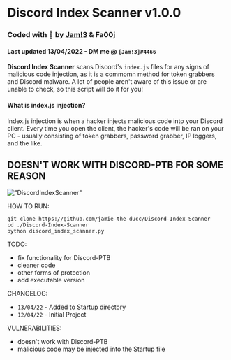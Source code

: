 # Discord Index Scanner v1.0.0
### Coded with 💜 by [Jam!3](https://github.com/jamie-the-ducc) & Fa00j 
#### Last updated 13/04/2022 - DM me @ `[Jam!3]#4466`
**Discord Index Scanner** scans Discord's `index.js` files for any signs of malicious code injection, as it is a commomn method for token grabbers and Discord malware. A lot of people aren't aware of this issue or are unable to check, so this script will do it for you!

#### What is index.js injection?
Index.js injection is when a hacker injects malicious code into your Discord client. Every time you open the client, the hacker's code will be ran on your PC - usually consisting of token grabbers, password grabber, IP loggers, and the like.

## DOESN'T WORK WITH DISCORD-PTB FOR SOME REASON

!["DiscordIndexScanner"](https://i.imgur.com/EWE3Tu7.png)

HOW TO RUN:
```
git clone https://github.com/jamie-the-ducc/Discord-Index-Scanner
cd ./Discord-Index-Scanner
python discord_index_scanner.py
```

TODO:
 - fix functionality for Discord-PTB
 - cleaner code
 - other forms of protection
 - add executable version

CHANGELOG:
- `13/04/22` - Added to Startup directory
- `12/04/22` - Initial Project

VULNERABILITIES:
- doesn't work with Discord-PTB
- malicious code may be injected into the Startup file
